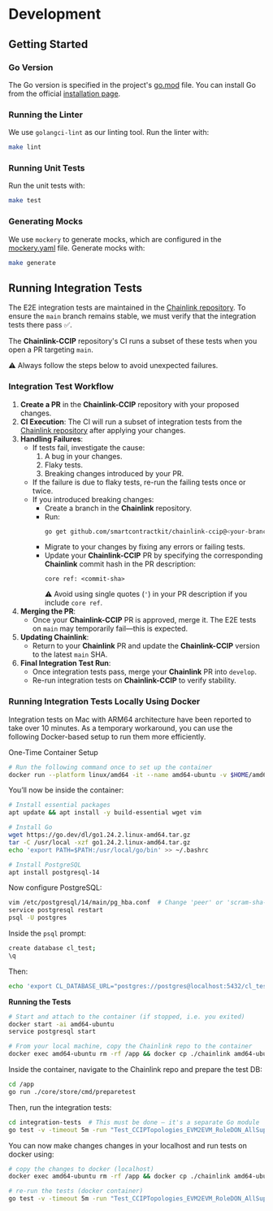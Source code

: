 # Development

## Getting Started

### Go Version

The Go version is specified in the project's [go.mod](../go.mod) file. You can install Go from the official [installation page](https://go.dev/doc/install).

### Running the Linter

We use `golangci-lint` as our linting tool. Run the linter with:

```sh
make lint
```

### Running Unit Tests

Run the unit tests with:

```sh
make test
```

### Generating Mocks

We use `mockery` to generate mocks, which are configured in the [mockery.yaml](../.mockery.yaml) file. Generate mocks with:

```sh
make generate
```

## Running Integration Tests

The E2E integration tests are maintained in the [Chainlink repository](https://github.com/smartcontractkit/chainlink). To ensure the `main` branch remains stable, we must verify that the integration tests there pass ✅.

The **Chainlink-CCIP** repository's CI runs a subset of these tests when you open a PR targeting `main`.

⚠️ Always follow the steps below to avoid unexpected failures.

### Integration Test Workflow

1. **Create a PR** in the **Chainlink-CCIP** repository with your proposed changes.
2. **CI Execution**: The CI will run a subset of integration tests from the [Chainlink repository](https://github.com/smartcontractkit/chainlink) after applying your changes.
3. **Handling Failures**:
    - If tests fail, investigate the cause:
        1. A bug in your changes.
        2. Flaky tests.
        3. Breaking changes introduced by your PR.
    - If the failure is due to flaky tests, re-run the failing tests once or twice.
    - If you introduced breaking changes:
        - Create a branch in the **Chainlink** repository.
        - Run:
          ```sh
          go get github.com/smartcontractkit/chainlink-ccip@<your-branch-commit-sha>
          ```
        - Migrate to your changes by fixing any errors or failing tests.
        - Update your **Chainlink-CCIP** PR by specifying the corresponding **Chainlink** commit hash in the PR description:
          ```
          core ref: <commit-sha>
          ```
          ⚠️ Avoid using single quotes (`'`) in your PR description if you include `core ref`.
4. **Merging the PR**:
    - Once your **Chainlink-CCIP** PR is approved, merge it. The E2E tests on `main` may temporarily fail—this is expected.
5. **Updating Chainlink**:
    - Return to your **Chainlink** PR and update the **Chainlink-CCIP** version to the latest `main` SHA.
6. **Final Integration Test Run**:
    - Once integration tests pass, merge your **Chainlink** PR into `develop`.
    - Re-run integration tests on **Chainlink-CCIP** to verify stability.

### Running Integration Tests Locally Using Docker

Integration tests on Mac with ARM64 architecture have been reported to take over 10 minutes.
As a temporary workaround, you can use the following Docker-based setup to run them more efficiently.

One-Time Container Setup
```bash
# Run the following command once to set up the container
docker run --platform linux/amd64 -it --name amd64-ubuntu -v $HOME/amd64-root:/root ubuntu:22.04
```

You’ll now be inside the container:
```bash
# Install essential packages
apt update && apt install -y build-essential wget vim

# Install Go
wget https://go.dev/dl/go1.24.2.linux-amd64.tar.gz
tar -C /usr/local -xzf go1.24.2.linux-amd64.tar.gz
echo 'export PATH=$PATH:/usr/local/go/bin' >> ~/.bashrc

# Install PostgreSQL
apt install postgresql-14
```

Now configure PostgreSQL:
```bash
vim /etc/postgresql/14/main/pg_hba.conf  # Change 'peer' or 'scram-sha-256' to 'trust'
service postgresql restart
psql -U postgres
```

Inside the `psql` prompt:
```bash
create database cl_test;
\q
```

Then:
```bash
echo 'export CL_DATABASE_URL="postgres://postgres@localhost:5432/cl_test"' >> ~/.bashrc
```

**Running the Tests**
```bash
# Start and attach to the container (if stopped, i.e. you exited)
docker start -ai amd64-ubuntu
service postgresql start

# From your local machine, copy the Chainlink repo to the container
docker exec amd64-ubuntu rm -rf /app && docker cp ./chainlink amd64-ubuntu:/app
```

Inside the container, navigate to the Chainlink repo and prepare the test DB:
```bash
cd /app
go run ./core/store/cmd/preparetest
```

Then, run the integration tests:
```bash
cd integration-tests  # This must be done — it's a separate Go module
go test -v -timeout 5m -run "Test_CCIPTopologies_EVM2EVM_RoleDON_AllSupportSource_SomeSupportDest" ./...
```

You can now make changes changes in your localhost and run tests on docker using:
```bash
# copy the changes to docker (localhost)
docker exec amd64-ubuntu rm -rf /app && docker cp ./chainlink amd64-ubuntu:/app

# re-run the tests (docker container)
go test -v -timeout 5m -run "Test_CCIPTopologies_EVM2EVM_RoleDON_AllSupportSource_SomeSupportDest" ./...
```
